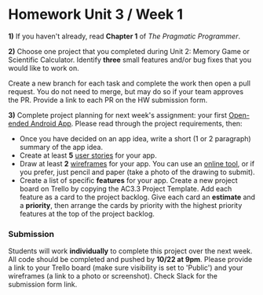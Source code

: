 # Homework Unit 3 / Week 1

**1)** If you haven't already, read **Chapter 1** of *The Pragmatic Programmer*.

**2)** Choose one project that you completed during Unit 2: Memory Game or Scientific Calculator. Identify **three** small features and/or bug fixes that you would like to work on. 

Create a new branch for each task and complete the work then open a pull request. You do not need to merge, but may do so if your team approves the PR. Provide a link to each PR on the HW submission form.

**3)** Complete project planning for next week's assignment: your first [Open-ended Android App](week-2.md). Please read through the project requirements, then:

- Once you have decided on an app idea, write a short (1 or 2 paragraph) summary of the app idea.
- Create at least **5** [user stories](http://codesqueeze.com/the-easy-way-to-writing-good-user-stories/) for your app.
- Draw at least **2** [wireframes](https://developer.android.com/training/design-navigation/wireframing.html#wireframe) for your app. You can use an [online tool](https://wireframe.cc/), or if you prefer, just pencil and paper (take a photo of the drawing to submit).
- Create a list of specific **features** for your app. Create a new project board on Trello by copying the AC3.3 Project Template. Add each feature as a card to the project backlog. Give each card an **estimate** and a **priority**, then arrange the cards by priority with the highest priority features at the top of the project backlog.

### Submission

Students will work **individually** to complete this project over the next week. All code should be completed and pushed by **10/22 at 9pm**. Please provide a link to your Trello board (make sure visibility is set to 'Public') and your wireframes (a link to a photo or screenshot). Check Slack for the submission form link.
